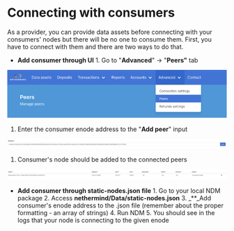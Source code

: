 # Connecting with consumers

As a provider, you can provide data assets before connecting with your consumers' nodes but there will be no one to consume them. First, you have to connect with them and there are two ways to do that.

* **Add consumer through UI** 1. Go to "**Advanced**" -&gt; "**Peers"** tab

![Advanced/Peers tab](../.gitbook/assets/image%20%2839%29.png)

1. Enter the consumer enode address to the "**Add peer**" input    

![Adding enode to the available peers](../.gitbook/assets/image%20%2849%29.png)

1. Consumer's node should be added to the connected peers  

![Connected consumer&apos;s node](../.gitbook/assets/image%20%2845%29.png)

* **Add consumer through static-nodes.json file** 1. Go to your local NDM package 2. Access **nethermind/Data/static-nodes.json** 3. _\*\*_Add consumer's enode address to the .json file \(remember about the proper formatting - an array of strings\)  4. Run NDM  5. You should see in the logs that your node is connecting to the given enode

